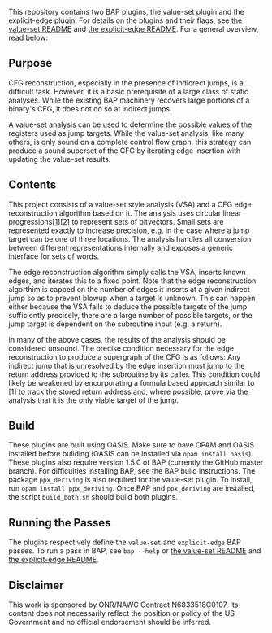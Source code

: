 This repository contains two BAP plugins, the value-set plugin and the explicit-edge plugin.
For details on the plugins and their flags, see [the value-set README](./value_set/README.md)
and [the explicit-edge README](./explicit_edge/README.md). For a general overview,
read below:

Purpose
----------------------

CFG reconstruction, especially in the presence of indicrect jumps, is a difficult task.
However, it is a basic prerequisite of a large class of static analyses.
While the existing BAP machinery recovers large portions of a binary's CFG, it does not
do so at indirect jumps.

A value-set analysis can be used to determine the possible values of the registers used
as jump targets. While the value-set analysis, like many others, is only sound on a
complete control flow graph, this strategy can produce a sound superset of the CFG by
iterating edge insertion with updating the value-set results.


Contents
---------------------

This project consists of a value-set style analysis (VSA) and a CFG edge reconstruction
algorithm based on it. The analysis uses circular linear progressions\[[1][1]\]\[[2][2]\] to
represent sets of bitvectors. Small sets are represented exactly to increase precision,
e.g. in the case where a jump target can be one of three locations. The analysis handles
all conversion between different representations internally and exposes a generic interface
for sets of words.

The edge reconstruction algorithm simply calls the VSA, inserts known
edges, and iterates this to a fixed point. Note that the edge reconstruction algorthim
is capped on the number of edges it inserts at a given indirect jump so as to prevent
blowup when a target is unknown. This can happen either because the VSA fails to deduce the
possible targets of the jump sufficiently precisely, there are a large number of possible
targets, or the jump target is dependent on the subroutine input (e.g. a return).

In many of the above cases, the results of the analysis should be considered unsound.
The precise condition necessary for the edge reconstruction to produce a supergraph of
the CFG is as follows: Any indirect jump that is unresolved by the edge insertion
must jump to the return address provided to the subroutine by its caller. This condition
could likely be weakened by encorporating a formula based approach similar to \[[1][1]\]
to track the stored return address and, where possible, prove via the analysis that it
is the only viable target of the jump.

[1]: http://www.csa.iisc.ernet.in/~cplse/papers/srikant-memocode-2007.pdf
[2]: http://www.es.mdh.se/pdf_publications/3813.pdf


Build
------------------
These plugins are built using OASIS.
Make sure to have OPAM and OASIS installed before building (OASIS can be installed via `opam install oasis`).
These plugins also require version 1.5.0 of BAP (currently the GitHub master branch).
For difficulties installing BAP, see the BAP build instructions.
The package `ppx_deriving` is also required for the value-set plugin.
To install, run `opam install ppx_deriving`.
Once BAP and `ppx_deriving` are installed, the script `build_both.sh` should build both plugins.


Running the Passes
---------------------
The plugins respectively define the `value-set` and `explicit-edge` BAP passes.
To run a pass in BAP, see `bap --help` or [the value-set README](./value_set/README.md)
and [the explicit-edge README](./explicit_edge/README.md).


Disclaimer
-------------------
This work is sponsored by ONR/NAWC Contract N6833518C0107.  Its content does not necessarily reflect the position or policy of the US Government and no official endorsement should be inferred.

